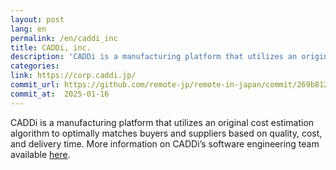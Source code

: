 ```yaml
---
layout: post
lang: en
permalink: /en/caddi_inc
title: CADDi, inc.
description: 'CADDi is a manufacturing platform that utilizes an original cost estimation algorithm to optimally matches buyers and suppliers based on quality, cost, and delivery time. More information on CADDi’s software engineering team available here.'
categories: 
link: https://corp.caddi.jp/
commit_url: https://github.com/remote-jp/remote-in-japan/commit/269b8121aa196f71e3b6ae053662484bf0056892
commit_at:  2025-01-16
---
```


<p>CADDi is a manufacturing platform that utilizes an original cost estimation algorithm to optimally matches buyers and suppliers based on quality, cost, and delivery time. More information on CADDi’s software engineering team available <a href="https://speakerdeck.com/caddi_eng/caddi-the-letter-from-cto-to-all-the-engineer-applicants">here</a>.</p>
